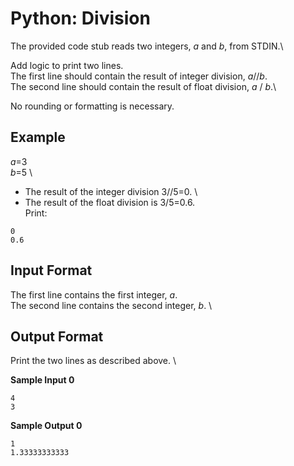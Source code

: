 # Python: Division
The provided code stub reads two integers, _a_ and _b_, from STDIN.\

Add logic to print two lines. \
The first line should contain the result of integer division, _a_//_b_. \
The second line should contain the result of float division, _a_ / _b_.\

No rounding or formatting is necessary.

## Example
_a_=3 \
_b_=5 \
- The result of the integer division 3//5=0. \
- The result of the float division is 3/5=0.6. \
Print:
```
0
0.6
```
## Input Format

The first line contains the first integer, _a_. \
The second line contains the second integer, _b_. \

## Output Format

Print the two lines as described above. \

**Sample Input 0**
```
4
3
```
**Sample Output 0**
```
1
1.33333333333
```
